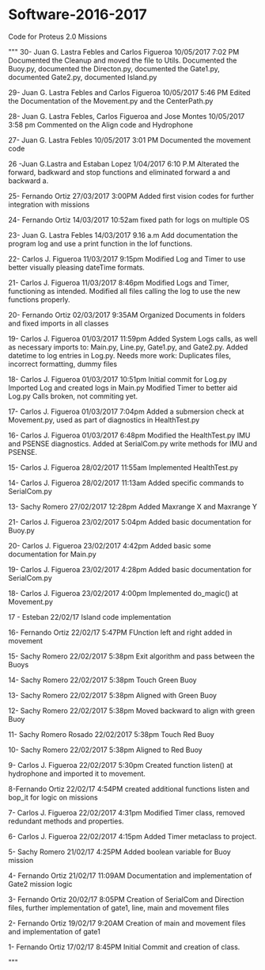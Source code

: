 # Software-2016-2017
Code for Proteus 2.0 Missions

"""
30- Juan G. Lastra Febles and Carlos Figueroa 10/05/2017 7:02 PM
Documented the Cleanup and moved the file to Utils. Documented the Buoy.py, documented the Directon.py, documented the
Gate1.py, documented Gate2.py, documented Island.py

29- Juan G. Lastra Febles and Carlos Figueroa  10/05/2017 5:46 PM
Edited the Documentation of the Movement.py and the CenterPath.py

28- Juan G. Lastra Febles, Carlos Figueroa and Jose Montes 10/05/2017  3:58 pm
Commented on the Align code and Hydrophone

27- Juan G. Lastra Febles 10/05/2017 3:01 PM
Documented the movement code

26 -Juan G.Lastra and Estaban Lopez 1/04/2017 6:10 P.M
Alterated the forward, badkward and stop functions and eliminated forward a and backward a.

25- Fernando Ortiz 27/03/2017 3:00PM
Added first vision codes for further integration with missions

24- Fernando Ortiz 14/03/2017 10:52am
fixed path for logs on multiple OS

23- Juan G. Lastra Febles 14/03/2017 9.16 a.m
Add documentation the program log and use a print function in the lof functions.

22- Carlos J. Figueroa 11/03/2017 9:15pm
Modified Log and Timer to use better visually pleasing dateTime formats.

21- Carlos J. Figueroa 11/03/2017 8:46pm
Modified Logs and Timer, functioning as intended.
Modified all files calling the log to use the new
functions properly.

20- Fernando Ortiz 02/03/2017 9:35AM
Organized Documents in folders and fixed imports in all classes

19- Carlos J. Figueroa 01/03/2017 11:59pm
Added System Logs calls, as well as necessary imports to:
Main.py, Line.py, Gate1.py, and Gate2.py. Added datetime
to log entries in Log.py. Needs more work:
Duplicates files, incorrect formatting, dummy files

18- Carlos J. Figueroa 01/03/2017 10:51pm
Initial commit for Log.py
Imported Log and created logs in Main.py
Modified Timer to better aid Log.py
Calls broken, not commiting yet.

17- Carlos J. Figueroa 01/03/2017 7:04pm
Added a submersion check at Movement.py, used as
part of diagnostics in HealthTest.py

16- Carlos J. Figueroa 01/03/2017 6:48pm
Modified the HealthTest.py IMU and PSENSE diagnostics.
Added at SerialCom.py write methods for IMU and PSENSE.

15- Carlos J. Figueroa 28/02/2017 11:55am
Implemented HealthTest.py

14- Carlos J. Figueroa 28/02/2017 11:13am
Added specific commands to SerialCom.py

13- Sachy Romero 27/02/2017 12:28pm
Added Maxrange X and Maxrange Y

21- Carlos J. Figueroa 23/02/2017 5:04pm
Added basic documentation for Buoy.py

20- Carlos J. Figueroa 23/02/2017 4:42pm
Added basic some documentation for Main.py

19- Carlos J. Figueroa 23/02/2017 4:28pm
Added basic documentation for SerialCom.py

18- Carlos J. Figueroa 23/02/2017 4:00pm
Implemented do_magic() at Movement.py

17 - Esteban 22/02/17
Island code implementation

16- Fernando Ortiz 22/02/17 5:47PM
FUnction left and right added in movement

15- Sachy Romero 22/02/2017 5:38pm
Exit algorithm and pass between the Buoys

14- Sachy Romero 22/02/2017 5:38pm
Touch Green Buoy

13- Sachy Romero 22/02/2017 5:38pm
Aligned with Green Buoy

12- Sachy Romero 22/02/2017 5:38pm
Moved backward to align with green Buoy

11- Sachy Romero Rosado 22/02/2017 5:38pm
Touch Red Buoy

10- Sachy Romero 22/02/2017 5:38pm
Aligned to Red Buoy

9- Carlos J. Figueroa 22/02/2017 5:30pm
Created function listen() at hydrophone and imported it to movement.

8-Fernando Ortiz 22/02/17 4:54PM
created additional functions listen and bop_it for logic on missions

7- Carlos J. Figueroa 22/02/2017 4:31pm
Modified Timer class, removed redundant methods and properties.

6- Carlos J. Figueroa 22/02/2017 4:15pm
Added Timer metaclass to project.

5- Sachy Romero 21/02/17 4:25PM
Added boolean variable for Buoy mission

4- Fernando Ortiz 21/02/17 11:09AM
Documentation and implementation of Gate2 mission logic

3- Fernando Ortiz 20/02/17 8:05PM
Creation of SerialCom and Direction files, further implementation of gate1, line, main and movement files

2- Fernando Ortiz 19/02/17 9:20AM
Creation of main and movement files and implementation of gate1

1- Fernando Ortiz 17/02/17 8:45PM
Initial Commit and creation of class.


"""
